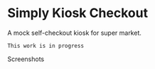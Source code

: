 # Simply Kiosk Checkout

A mock self-checkout kiosk for super market.

`This work is in progress`

Screenshots
